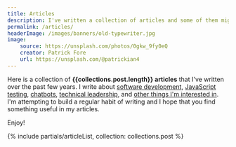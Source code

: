 ```yaml
---
title: Articles
description: I've written a collection of articles and some of them might be ok!
permalink: /articles/
headerImage: /images/banners/old-typewriter.jpg
image:
    source: https://unsplash.com/photos/0gkw_9fy0eQ
    creator: Patrick Fore
    url: https://unsplash.com/@patrickian4
---
```


Here is a collection of **{{collections.post.length}} articles** that I've written over the past few years. I write about [software development](/topics/development/), [JavaScript testing](/javascript-testing/), [chatbots](/bots/), [technical leadership](/topics/leadership/), and [other things I'm interested in](/topics/). I'm attempting to build a regular habit of writing and I hope that you find something useful in my articles.

Enjoy!

{% include partials/articleList, collection: collections.post %}
